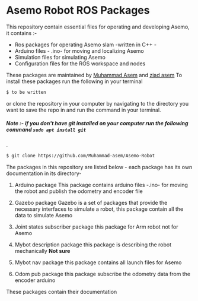 # Asemo Robot ROS Packages

This repository contain essential files for operating and developing Asemo, it contains :-

  - Ros packages for operating Asemo slam -written in C++ -
  - Arduino files - .ino- for moving and localizing Asemo
  - Simulation files for simulating Asemo
  - Configuration files for the ROS workspace and nodes

These packages are maintained by [Muhammad Asem](https://github.com/Muhammad-asem)  and   [ziad asem](https://github.com/ziadasem)
To install these packages run the following in your terminal

```sh
$ to be written 
```

or clone the repository in your computer by navigating to the directory you want to save the repo in and run the command in your terminal.
##### Note :- if you don't have git installed on your computer run the following command  `sudo apt install git`
.

```sh
$ git clone https://github.com/Muhammad-asem/Asemo-Robot
```
The packages in this repository are listed below - each package has its own documentation in its directory-
1. Arduino package
    This package contains arduino files -.ino- for moving the robot and publish the odometry and encoder file
1. Gazebo package
     Gazebo is a set of packages that provide the necessary interfaces to simulate a robot, this package contain all the data to simulate Asemo 

1. Joint states subscriber package
   this package for Arm robot not for Asemo

1. Mybot description package
   this package is describing the robot mechanically  **Not sure**

1. Mybot nav package
   this package contains all launch files for Asemo

1. Odom pub package
   this package subscribe the odometry data from the encoder arduino

These packages contain their documentation 

